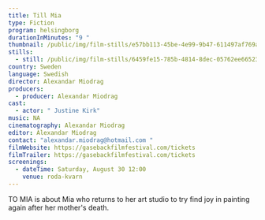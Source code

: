 ```yaml
---
title: Till Mia
type: Fiction
program: helsingborg
durationInMinutes: "9 "
thumbnail: /public/img/film-stills/e57bb113-45be-4e99-9b47-611497af769a.jpeg
stills:
  - still: /public/img/film-stills/6459fe15-785b-4814-8dec-05762ee66523.jpeg
country: Sweden
language: Swedish
director: Alexandar Miodrag
producers:
  - producer: Alexandar Miodrag
cast:
  - actor: " Justine Kirk"
music: NA
cinematography: Alexandar Miodrag
editor: Alexandar Miodrag
contact: "alexandar.miodrag@hotmail.com "
filmWebsite: https://gasebackfilmfestival.com/tickets
filmTrailer: https://gasebackfilmfestival.com/tickets
screenings:
  - dateTime: Saturday, August 30 12:00
    venue: roda-kvarn
---
```

TO MIA is about Mia who returns to her art studio to try find joy in painting again after her mother's death.